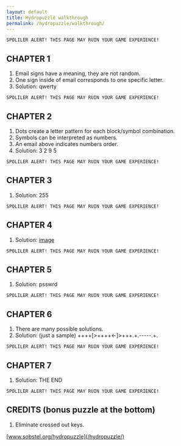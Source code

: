 ```yaml
---
layout: default
title: Hydropuzzle walkthrough
permalink: /hydropuzzle/walkthrough/
---
```


~~~~
SPOLILER ALERT! THIS PAGE MAY RUIN YOUR GAME EXPERIENCE!
~~~~

CHAPTER 1
---------

1. Email signs have a meaning, they are not random.
2. One sign inside of email corresponds to one specific letter.
3. Solution: <span class="spoiler">qwerty</span>

~~~~
SPOLILER ALERT! THIS PAGE MAY RUIN YOUR GAME EXPERIENCE!
~~~~

CHAPTER 2
---------

1. Dots create a letter pattern for each block/symbol combination.
2. Symbols can be interpreted as numbers.
3. An email above indicates numbers order.
4. Solution: <span class="spoiler">3 2 9 5</span>

~~~~
SPOLILER ALERT! THIS PAGE MAY RUIN YOUR GAME EXPERIENCE!
~~~~

CHAPTER 3
---------

1. Solution: <span class="spoiler">255</span>

~~~~
SPOLILER ALERT! THIS PAGE MAY RUIN YOUR GAME EXPERIENCE!
~~~~

CHAPTER 4
---------

1. Solution: <span class="spoiler"><a href="/img/hydro/chapter4spoiler.jpg" rel="nofollow" target="_blank">image</a></span>

~~~~
SPOLILER ALERT! THIS PAGE MAY RUIN YOUR GAME EXPERIENCE!
~~~~

CHAPTER 5
---------

1. Solution: <span class="spoiler">psswrd</span>

~~~~
SPOLILER ALERT! THIS PAGE MAY RUIN YOUR GAME EXPERIENCE!
~~~~

CHAPTER 6
---------

1. There are many possible solutions.
2. Solution: (just a sample) <span class="spoiler">++++[>++++<-]>+++.+.-----.+.</span>

~~~~
SPOLILER ALERT! THIS PAGE MAY RUIN YOUR GAME EXPERIENCE!
~~~~

CHAPTER 7
---------

1. Solution: <span class="spoiler">THE END</span>

~~~~
SPOLILER ALERT! THIS PAGE MAY RUIN YOUR GAME EXPERIENCE!
~~~~

CREDITS (bonus puzzle at the bottom)
------------------------------------

1. Eliminate crossed out keys.


[www.sobstel.org/hydropuzzle](/hydropuzzle/)


<script>
Array.from(document.getElementsByClassName('spoiler')).forEach(function (spoiler) {
  spoiler.onclick = function () { this.className = 'spoiler visible'; };
});
</script>
